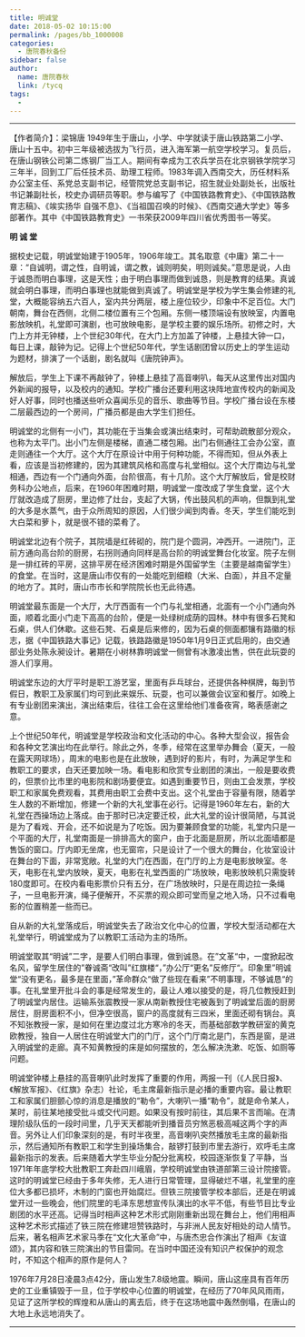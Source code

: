 ```yaml
---
title: 明诚堂
date: 2018-05-02 10:15:00
permalink: /pages/bb_1000008
categories: 
  - 唐院春秋备份
sidebar: false
author: 
  name: 唐院春秋
  link: /tycq
tags: 
  - 
---
```


* * *

【作者简介】：梁锦唐
1949年生于唐山，小学、中学就读于唐山铁路第二小学、唐山十五中。初中三年级被选拔为飞行员，进入海军第一航空学校学习。复员后，在唐山钢铁公司第二炼钢厂当工人。期间有幸成为工农兵学员在北京钢铁学院学习三年半，回到工厂后任技术员、助理工程师。1983年调入西南交大，历任材料系办公室主任、系党总支副书记，经管院党总支副书记，招生就业处副处长，出版社书记兼副社长，校史办调研员等职。参与编写了《中国铁路教育史》、《中国铁路教育志稿》、《竢实扬华
自强不息》、《当祖国召唤的时候》、《西南交通大学史》等多部著作。其中《中国铁路教育史》一书荣获2009年四川省优秀图书一等奖。

  

 **明 诚 堂**

据校史记载，明诚堂始建于1905年，1906年竣工。其名取意《中庸》第二十一章：“自诚明，谓之性，自明诚，谓之教，诚则明矣，明则诚矣。”意思是说，人由于诚恳而明白事理，这是天性；由于明白事理而做到诚恳，则是教育的结果。真诚就会明白事理，而明白事理也就能做到真诚了。明诚堂是学校为学生集会修建的礼堂，大概能容纳五六百人，室内共分两层，楼上座位较少，印象中不足百位。大门朝南，舞台在西侧，北侧二楼位置有三个包厢。东侧一楼顶端设有放映室，内置电影放映机，礼堂即可演剧，也可放映电影，是学校主要的娱乐场所。初修之时，大门上方并无钟楼，上个世纪30年代，在大门上方加盖了钟楼，上悬挂大钟一口，每日上课，敲钟为记。记得上个世纪50年代，学生话剧团曾以历史上的学生运动为题材，排演了一个话剧，剧名就叫《唐院钟声》。

解放后，学生上下课不再敲钟了，钟楼上悬挂了高音喇叭，每天从这里传出对国内外新闻的报导，以及校内的通知。学校广播台还要利用这块阵地宣传校内的新闻及好人好事，同时也播送些听众喜闻乐见的音乐、歌曲等节目。学校广播台设在东楼二层最西边的一个房间，广播员都是由大学生们担任。

明诚堂的北侧有一小门，其功能在于当集会或演出结束时，可帮助疏散部分观众，也称为太平门。出小门左侧是楼梯，直通二楼包厢。出门右侧通往工会办公室，直走则通往一个大厅。这个大厅在原设计中用于何种功能，不得而知，但从外表上看，应该是当初修建的，因为其建筑风格和高度与礼堂相似。这个大厅南边与礼堂相通，西边有一个门通向外面，台阶很高，有十几阶。这个大厅解放后，曾是校财务科办公地点，后来，在1960年困难时期，明诚堂一度改成了学生食堂，这个大厅就改造成了厨房，里边修了灶台，支起了大锅，传出鼓风机的声响，但飘到礼堂的大多是水蒸气，由于众所周知的原因，人们很少闻到肉香。冬天，学生们能吃到大白菜和萝卜，就是很不错的菜肴了。

明诚堂北边有个院子，其院墙是红砖砌的，院门是个圆洞，冲西开。一进院门，正前方通向高台阶的厨房，右拐则通向同样是高台阶的明诚堂舞台化妆室。院子左侧是一排红砖的平房，这排平房在经济困难时期是外国留学生（主要是越南留学生）的食堂。在当时，这是唐山市仅有的一处能吃到细粮（大米、白面），并且不定量的地方了。其时，唐山市市长和学院院长也无此待遇。

明诚堂最东面是一个大厅，大厅西面有一个门与礼堂相通，北面有一个小门通向外面，顺着北面小门走下高高的台阶，便是一处绿树成荫的园林。林中有很多石凳和石桌，供人们休歇。这些石凳、石桌是后来修的，因为石桌的侧面都镶有路徽的标志，据《中国铁路大事记》记载，铁路路徽是1950年1月9日正式启用的，由交通部业务处陈永昶设计。暑期在小树林靠明诚堂一侧曾有冰激凌出售，供在此玩耍的游人们享用。

明诚堂东边的大厅平时是职工游艺室，里面有乒乓球台，还提供各种棋牌，每到节假日，教职工及家属们均可到此来娱乐、玩耍，也可以兼做会议室和餐厅。如晚上有专业剧团来演出，演出结束后，往往工会在这里给他们准备夜宵，略表感谢之意。

上个世纪50年代，明诚堂是学校政治和文化活动的中心。各种大型会议，报告会和各种文艺演出均在此举行。除此之外，冬季，经常在这里举办舞会（夏天，一般在露天网球场），周末的电影也是在此放映，遇到好的影片，有时，为满足学生和教职工的要求，白天还要加映一场。看电影和欣赏专业剧团的演出，一般是要收费的，但票价比市里的电影院和剧场要便宜。如遇到重要节日，则由工会发票，学校职工和家属免费观看，其费用由职工会费中支出。这个礼堂由于容量有限，随着学生人数的不断增加，修建一个新的大礼堂事在必行。记得是1960年左右，新的大礼堂在西操场边上落成。由于那时已决定要迁校，此大礼堂的设计很简陋，与其说是为了看戏、开会，还不如说是为了吃饭。因为要兼顾食堂的功能，礼堂内只是一个平面的大厅，礼堂南面是一排排高大的窗户，由于北面是厨房，所以北面墙都是售饭的窗口。厅内即无坐席，也无窗帘，只是设计了一个很大的舞台，化妆室设计在舞台的下面，非常宽敞。礼堂的大门在西面，在门厅的上方是电影放映室。冬天，电影在礼堂内放映，夏天，电影在礼堂西面的广场放映，电影放映机只需旋转180度即可。在校内看电影票价只有五分，在广场放映时，只是在周边拉一条绳子，一旦电影开演，绳子便解开，不买票的观众即可堂而皇之地入场，只不过看电影的位置稍差一些而已。

自从新的大礼堂落成后，明诚堂失去了政治文化中心的位置，学校大型活动都在大礼堂举行，明诚堂成为了以教职工活动为主的场所。

明诚堂取其“明诚”二字，是要人们明白事理，做到诚恳。在”文革“中，一度掀起改名风，留学生居住的”眷诚斋“改叫”红旗楼“，”办公厅“更名”反修厅“。印象里”明诚堂“没有更名，最多是在里面，”革命群众“做了些现在看来”不明事理，不够诚恳“的事。在礼堂里开批斗会的事是经常发生的，最让人难以接受的是，将几位教授赶到了明诚堂内居住。运输系张震教授一家从南新教授住宅被轰到了明诚堂后面的厨房居住，厨房面积不小，但净空很高，窗户的高度就有三四米，里面还砌有锅台。真不知张教授一家，是如何在里边度过北方寒冷的冬天，而基础部数学教研室的黄克欧教授，独自一人居住在明诚堂大门的门厅，这个门厅南北是门，东西是窗，是进入明诚堂的走廊。真不知黄教授的床是如何摆放的，怎么解决洗漱、吃饭、如厕等问题。

明诚堂钟楼上悬挂的高音喇叭此时发挥了重要的作用，两报一刊（《人民日报》、《解放军报》、《红旗》杂志）社论，毛主席最新指示是必播的重要内容。最让教职工和家属们胆颤心惊的消息是播放的“勒令”，大喇叭一播“勒令”，就是命令某人，某时，前往某地接受批斗或交代问题。如果没有按时前往，其后果不言而喻。在清理阶级队伍的一段时间里，几乎天天都能听到播音员穷煞恶极高喊这两个字的声音。另外让人们印象深刻的是，有时半夜里，高音喇叭突然播放毛主席的最新指示，然后通知所有教职工和学生到操场集合，敲锣打鼓到市里去游行，欢呼毛主席最新指示的发表。后来随着大学生毕业分配分批离校，校园逐渐恢复了平静，当1971年年底学校大批教职工奔赴四川峨眉，学校明诚堂由铁道部第三设计院接管。这时的明诚堂已经由于多年失修，无人进行日常管理，显得破烂不堪，礼堂里的座位大多都已损坏，木制的门窗也开始腐烂。但铁三院接管学校本部后，还是在明诚堂开过一些晚会，他们院里的毛泽东思想宣传队演出的水平不低，有些节目比专业剧团的水平还高。记得当时相声这种艺术形式刚刚重新出现在舞台上，他们用相声这种艺术形式描述了铁三院在修建坦赞铁路时，与非洲人民友好相处的动人情节。后来，著名相声艺术家马季在“文化大革命”中，与唐杰忠合作演出了相声《友谊颂》，其内容和铁三院演出的节目雷同。在当时中国还没有知识产权保护的观念时，不知这个相声的原作是何人？

1976年7月28日凌晨3点42分，唐山发生7.8级地震。瞬间，唐山这座具有百年历史的工业重镇毁于一旦，位于学校中心位置的明诚堂，在经历了70年风风雨雨，见证了这所学校的辉煌和从唐山的离去后，终于在这场地震中轰然倒塌，在唐山的大地上永远地消失了。

  
  
  
---